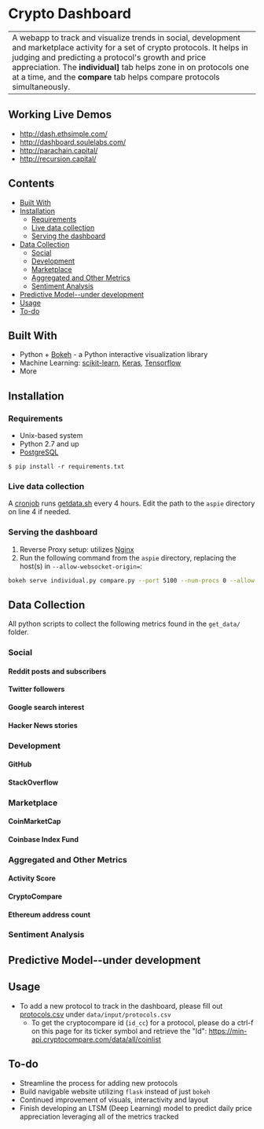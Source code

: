 # Crypto Dashboard
<table>
<tr>
<td>
  A webapp to track and visualize trends in social, development and marketplace activity for a set of crypto protocols. It helps in judging and predicting a protocol's growth and price appreciation.
  The <b>individual]</b> tab helps zone in on protocols one at a time, and the <b>compare</b> tab helps compare protocols simultaneously.
</td>
</tr>
</table>

## Working Live Demos 
* http://dash.ethsimple.com/
* http://dashboard.soulelabs.com/ 
* http://parachain.capital/
* http://recursion.capital/ 

## Contents
- [Built With](#built-with)
- [Installation](#installation)
  * [Requirements](#requirements)
  * [Live data collection](#live-data-collection)
  * [Serving the dashboard](#serving-the-dashboard)
- [Data Collection](#data-collection)
  * [Social](#social)
  * [Development](#development)
  * [Marketplace](#marketplace)
  * [Aggregated and Other Metrics](#aggregated-and-other-metrics)
  * [Sentiment Analysis](#sentiment-analysis)
- [Predictive Model--under development](#predictive-model--under-development)
- [Usage](#usage)
- [To-do](#to-do)

## Built With 

- Python + [Bokeh](https://bokeh.pydata.org/en/latest/) - a Python interactive visualization library 
- Machine Learning: [scikit-learn](http://scikit-learn.org/stable/), [Keras](https://keras.io/), [Tensorflow](https://www.tensorflow.org/)
- More

## Installation

### Requirements
* Unix-based system
* Python 2.7 and up
* [PostgreSQL](https://www.postgresql.org/download/)

`$ pip install -r requirements.txt`

### Live data collection
A [cronjob](https://help.ubuntu.com/community/CronHowto) runs [getdata.sh](https://github.com/sierra073/aspie/blob/master/get_data/get_data.sh) every 4 hours. Edit the path to the `aspie` directory on line 4 if needed.

### Serving the dashboard
1. Reverse Proxy setup: utilizes [Nginx](https://bokeh.pydata.org/en/latest/docs/user_guide/server.html#nginx)
2. Run the following command from the `aspie` directory, replacing the host(s) in `--allow-websocket-origin=`: 
```bash
bokeh serve individual.py compare.py --port 5100 --num-procs 0 --allow-websocket-origin=159.89.155.200 --allow-websocket-origin=dash.ethsimple.com --allow-websocket-origin=dashboard.soulelabs.com --allow-websocket-origin=parachain.capital --allow-websocket-origin=recursion.capital
```

## Data Collection
All python scripts to collect the following metrics found in the `get_data/` folder.
### Social
#### Reddit posts and subscribers
#### Twitter followers
#### Google search interest
#### Hacker News stories
### Development
#### GitHub
#### StackOverflow
### Marketplace
#### CoinMarketCap
#### Coinbase Index Fund
### Aggregated and Other Metrics
#### Activity Score
#### CryptoCompare
#### Ethereum address count
### Sentiment Analysis

## Predictive Model--under development

## Usage

* To add a new protocol to track in the dashboard, please fill out [protocols.csv](https://github.com/sierra073/aspie/blob/master/data/input/protocols.csv) under `data/input/protocols.csv`
  * To get the cryptocompare id (`id_cc`) for a protocol, please do a ctrl-f on this page for its ticker symbol and retrieve the "Id":
https://min-api.cryptocompare.com/data/all/coinlist 

## To-do
- Streamline the process for adding new protocols
- Build navigable website utilizing `flask` instead of just `bokeh`  
- Continued improvement of visuals, interactivity and layout
- Finish developing an LTSM (Deep Learning) model to predict daily price appreciation leveraging all of the metrics tracked


